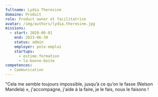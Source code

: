```yaml
---
fullname: Lydia Theresine
domaine: Produit
role: Product owner et facilitatrice
avatar: /img/authors/lydia.theresine.jpg
missions:
  - start: 2020-06-01
    end: 2023-06-30
    status: admin
    employer: pole-emploi
    startups:
      - estime.formation
      - la-bonne-boite
competences:
  - Communication
---
```

"Cela me semble toujours impossible, jusqu’à ce qu’on le fasse (Nelson Mandela) », j'accompagne, j'aide à la faire,  je le fais, nous le faisons !
